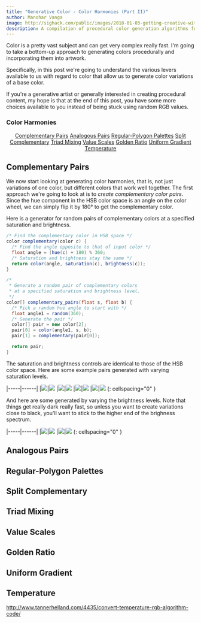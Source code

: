 ```yaml
---
title: "Generative Color - Color Harmonies (Part II)"
author: Manohar Vanga
image: http://sighack.com/public/images/2018-01-03-getting-creative-with-perlin-noise-fields/example-4.png
description: A compilation of procedural color generation algorithms for generative art.
---
```


Color is a pretty vast subject and can get very complex really fast. I'm
going to take a bottom-up approach to generating colors procedurally and
incorporating them into artwork.

Specifically, in this post we're going to understand the various levers
available to us with regard to color that allow us to generate color
variations of a base color.

If you're a generative artist or generally interested in creating procedural
content, my hope is that at the end of this post, you have some more choices
available to you instead of being stuck using random RGB values.

<h3 class='toct'>Color Harmonies</h3>
<p align="center" class="half">
<a class="toce" href="#complementary-pairs">Complementary Pairs</a>
<a class="toce" href="#analogous-pairs">Analogous Pairs</a>
<a class="toce" href="#regpoly">Regular-Polygon Palettes</a>
<a class="toce" href="#split-complementary">Split Complementary</a>
<a class="toce" href="#triad-mixing">Triad Mixing</a>
<a class="toce" href="#value-scales">Value Scales</a>
<a class="toce" href="#golden-ratio">Golden Ratio</a>
<a class="toce" href="#uniform-gradient">Uniform Gradient</a>
<a class="toce" href="#temperature">Temperature</a>
</p>

## Complementary Pairs
<a name="complementary-pairs"></a>

We now start looking at generating color harmonies, that is, not just variations
of one color, but different colors that work well together.
The first approach we're going to look at is to _create complementary
color pairs_. Since the hue component in the HSB color space is an angle on the color
wheel, we can simply flip it by 180&deg; to get the complementary color.

Here is a generator for random pairs of complementary colors at a specified
saturation and brightness.

```java
/* Find the complementary color in HSB space */
color complementary(color c) {
  /* Find the angle opposite to that of input color */
  float angle = (hue(c) + 180) % 360;
  /* Saturation and brightness stay the same */
  return color(angle, saturation(c), brightness(c));
}

/*
 * Generate a random pair of complementary colors
 * at a specified saturation and brightness level.
 */
color[] complementary_pairs(float s, float b) {
  /* Pick a random hue angle to start with */
  float angle1 = random(360);
  /* Generate the pair */
  color[] pair = new color[2];
  pair[0] = color(angle1, s, b);
  pair[1] = complementary(pair[0]);

  return pair;
}
```

The saturation and brightness controls are identical to those of the HSB
color space. Here are some example pairs generated with
varying saturation levels.

|-----|------|
|![](/public/images/2018-02-11-generative-color-algorithms/compl-100-100.1.png)|![](/public/images/2018-02-11-generative-color-algorithms/compl-100-100.2.png)
|![](/public/images/2018-02-11-generative-color-algorithms/compl-75-100.1.png)|![](/public/images/2018-02-11-generative-color-algorithms/compl-75-100.2.png)
|![](/public/images/2018-02-11-generative-color-algorithms/compl-50-100.1.png)|![](/public/images/2018-02-11-generative-color-algorithms/compl-50-100.2.png)
|![](/public/images/2018-02-11-generative-color-algorithms/compl-25-100.1.png)|![](/public/images/2018-02-11-generative-color-algorithms/compl-25-100.2.png)
{: cellspacing="0" }

And here are some generated by varying the brightness levels. Note that things
get really dark really fast, so unless you want to create variations close to black,
you'll want to stick to the higher end of the brighness spectrum.

|-----|------|
|![](/public/images/2018-02-11-generative-color-algorithms/compl-100-75.1.png)|![](/public/images/2018-02-11-generative-color-algorithms/compl-100-75.2.png)
|![](/public/images/2018-02-11-generative-color-algorithms/compl-100-50.1.png)|![](/public/images/2018-02-11-generative-color-algorithms/compl-100-50.2.png)
{: cellspacing="0" }

## Analogous Pairs
<a name="analogous-pairs"></a>

## Regular-Polygon Palettes
<a name="regpoly"></a>

## Split Complementary
<a name="split-complementary"></a>

## Triad Mixing
<a name="triad-mixing"></a>

## Value Scales
<a name="value-scales"></a>

## Golden Ratio
<a name="golden-ratio"></a>

## Uniform Gradient
<a name="uniform-gradient"></a>

## Temperature
<a name="temperature"></a>

http://www.tannerhelland.com/4435/convert-temperature-rgb-algorithm-code/
